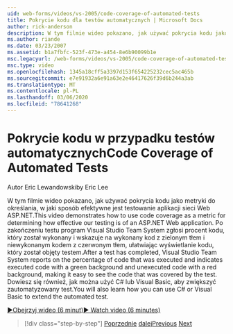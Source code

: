 ```yaml
---
uid: web-forms/videos/vs-2005/code-coverage-of-automated-tests
title: Pokrycie kodu dla testów automatycznych | Microsoft Docs
author: rick-anderson
description: W tym filmie wideo pokazano, jak używać pokrycia kodu jako metryki do określania, w jaki sposób efektywne jest testowanie aplikacji sieci Web ASP.NET. Gdy test ma model com...
ms.author: riande
ms.date: 03/23/2007
ms.assetid: b1a7fbfc-523f-473e-a454-8e6b90099b1e
msc.legacyurl: /web-forms/videos/vs-2005/code-coverage-of-automated-tests
msc.type: video
ms.openlocfilehash: 1345a18cff5a3397d153f654225232cec5ac465b
ms.sourcegitcommit: e7e91932a6e91a63e2e46417626f39d6b244a3ab
ms.translationtype: MT
ms.contentlocale: pl-PL
ms.lasthandoff: 03/06/2020
ms.locfileid: "78641268"
---
```

# <a name="code-coverage-of-automated-tests"></a><span data-ttu-id="94e47-104">Pokrycie kodu w przypadku testów automatycznych</span><span class="sxs-lookup"><span data-stu-id="94e47-104">Code Coverage of Automated Tests</span></span>

<span data-ttu-id="94e47-105">Autor Eric Lewandowski</span><span class="sxs-lookup"><span data-stu-id="94e47-105">by Eric Lee</span></span>

<span data-ttu-id="94e47-106">W tym filmie wideo pokazano, jak używać pokrycia kodu jako metryki do określania, w jaki sposób efektywne jest testowanie aplikacji sieci Web ASP.NET.</span><span class="sxs-lookup"><span data-stu-id="94e47-106">This video demonstrates how to use code coverage as a metric for determining how effective our testing is of an ASP.NET Web application.</span></span> <span data-ttu-id="94e47-107">Po zakończeniu testu program Visual Studio Team System zgłosi procent kodu, który został wykonany i wskazuje na wykonany kod z zielonym tłem i niewykonanym kodem z czerwonym tłem, ułatwiając wyświetlanie kodu, który został objęty testem.</span><span class="sxs-lookup"><span data-stu-id="94e47-107">After a test has completed, Visual Studio Team System reports on the percentage of code that was executed and indicates executed code with a green background and unexecuted code with a red background, making it easy to see the code that was covered by the test.</span></span> <span data-ttu-id="94e47-108">Dowiesz się również, jak można użyć C# lub Visual Basic, aby zwiększyć zautomatyzowany test.</span><span class="sxs-lookup"><span data-stu-id="94e47-108">You will also learn how you can use C# or Visual Basic to extend the automated test.</span></span>

[<span data-ttu-id="94e47-109">&#9654;Obejrzyj wideo (6 minut)</span><span class="sxs-lookup"><span data-stu-id="94e47-109">&#9654; Watch video (6 minutes)</span></span>](https://channel9.msdn.com/Blogs/ASP-NET-Site-Videos/code-coverage-of-automated-tests)

> [!div class="step-by-step"]
> <span data-ttu-id="94e47-110">[Poprzednie](measuring-the-business-value-of-ajax.md)
> [dalej](custom-extraction-rules-and-coded-web-tests.md)</span><span class="sxs-lookup"><span data-stu-id="94e47-110">[Previous](measuring-the-business-value-of-ajax.md)
[Next](custom-extraction-rules-and-coded-web-tests.md)</span></span>
